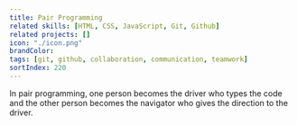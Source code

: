 ```yaml
---
title: Pair Programming
related skills: [HTML, CSS, JavaScript, Git, Github]
related projects: []
icon: "./icon.png"
brandColor:
tags: [git, github, collaboration, communication, teamwork]
sortIndex: 220
---
```


In pair programming, one person becomes the driver who types the code and the other person becomes the navigator who gives the direction to the driver.
